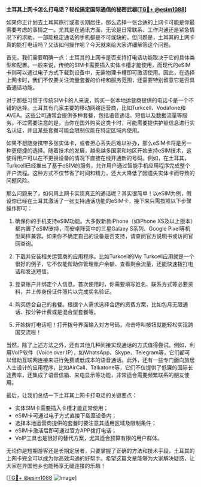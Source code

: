 **土耳其上网卡怎么打电话？轻松搞定国际通信的秘密武器[[TG💪+ @esim1088](https://t.me/s/esim1088)]**

如果你正计划去土耳其旅行或者长期居住，那么选择一张合适的上网卡可能是你最需要考虑的事情之一。尤其是在通讯方面，无论是日常联系、工作沟通还是紧急情况下的求助，一部能稳定通话的手机都是不可或缺的。但问题是，土耳其的上网卡真的能打电话吗？又该如何操作呢？今天就来给大家详细解答这个问题。

首先，我们需要明确一点：土耳其的上网卡是否支持打电话功能取决于它的具体类型和配置。一般来说，传统的SIM卡需要插入实体卡槽才能使用，而现代的eSIM卡则可以通过电子方式下载到设备中，无需物理卡槽即可激活使用。因此，在选择上网卡时，我们不仅要关注流量套餐的价格和服务范围，还需要特别留意它是否具备通话功能。

对于那些习惯于传统SIM卡的人来说，购买一张本地运营商提供的电话卡是一个不错的选择。土耳其有几家主要的移动网络运营商，比如Turkcell、Vodafone和AVEA。这些公司通常会提供多种套餐，包括语音通话、短信以及数据流量等服务。不过需要注意的是，当你在国外购买这类卡时，可能需要提供护照信息进行实名认证，并且某些套餐可能会限制仅能在特定区域内使用。

如果不想随身携带多张实体卡，或者担心丢失后难以补办，那么eSIM卡将是另一种更便捷的选择。随着技术的发展，越来越多国家和地区开始支持eSIM技术，这使得用户可以在不更换设备的情况下直接在线开通新的号码。例如，在土耳其，Turkcell已经推出了基于eSIM的服务，允许用户通过智能手机应用程序完成整个开户流程。这种方式不仅节省了时间和精力，还大大降低了因遗失实体卡而导致的问题风险。

那么问题来了，如何用上网卡实现真正的通话呢？其实很简单！以eSIM为例，假设你已经在土耳其激活了一张支持通话功能的eSIM卡，接下来只需按照以下步骤操作即可：

1. 确保你的手机支持eSIM功能。大多数新款iPhone（如iPhone XS及以上版本）都内置了eSIM支持，而安卓阵营中的三星Galaxy S系列、Google Pixel等机型同样兼容。如果你不确定自己的设备是否支持，请查阅官方说明书或访问官网查询。
   
2. 下载并安装相关运营商的应用程序。比如Turkcell的My Turkcell应用就是一个很好的例子，它不仅能帮助你管理账户余额、查看剩余流量，还能快速拨打电话和发送短信。

3. 登录账户并绑定个人信息。首次使用时，你需要填写姓名、联系方式等必要资料，并上传身份证件照片以完成实名验证。

4. 购买适合自己的套餐。根据个人需求选择合适的资费方案，比如包月无限通话、按分钟计费或是混合型套餐等。

5. 开始拨打电话吧！打开拨号界面输入对方号码，点击呼叫按钮就能轻松实现跨国交流啦！

当然，除了上述方法之外，还有其他几种间接实现通话的方式值得尝试。例如，利用VoIP软件（Voice over IP），如WhatsApp、Skype、Telegram等，它们都可以借助互联网连接来进行免费或低成本的语音通话。此外，还有一些专门面向旅居人士设计的应用程序，比如AirCall、Talkatone等，它们不仅提供了低廉的国际长途费率，还集成了语音信箱、来电显示等功能，非常适合需要频繁联系的朋友使用。

最后，让我们总结一下土耳其上网卡打电话的关键要点：
- 实体SIM卡需要插入卡槽才能正常使用；
- eSIM卡可通过电子方式直接下载至设备内；
- 选择本地运营商提供的套餐时要注意其适用区域及限制条件；
- eSIM卡激活后即可通过官方APP拨打电话；
- VoIP工具也是很好的替代方案，尤其适合预算有限的用户群体。

无论你是短期游客还是长期定居者，只要掌握了正确的方法和技术手段，土耳其的上网卡完全可以成为你高效沟通的好帮手。希望这篇文章能够为大家解决疑惑，让大家在异国他乡也能畅享无缝连接的乐趣！

[[TG💪+ @esim1088](https://t.me/s/esim1088) ![Image](https://i.postimg.cc/4NQfJmqS/Snipaste-2025-05-13-00-14-12.png)]